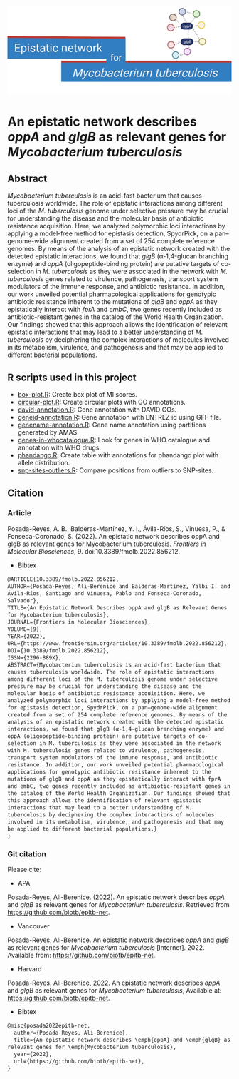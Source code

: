 ![Title](https://github.com/biotb/epitb-net/blob/main/figures/title.jpg)

# An epistatic network describes *oppA* and *glgB* as relevant genes for *Mycobacterium tuberculosis*
## Abstract
*Mycobacterium tuberculosis* is an acid-fast bacterium that causes tuberculosis worldwide. The role of epistatic interactions among different loci of the *M. tuberculosis* genome under selective pressure may be crucial for understanding the disease and the molecular basis of antibiotic resistance acquisition. Here, we analyzed polymorphic loci interactions by applying a model-free method for epistasis detection, SpydrPick, on a pan–genome-wide alignment created from a set of 254 complete reference genomes. By means of the analysis of an epistatic network created with the detected epistatic interactions, we found that *glgB* (α-1,4-glucan branching enzyme) and *oppA* (oligopeptide-binding protein) are putative targets of co-selection in *M. tuberculosis* as they were associated in the network with *M. tuberculosis* genes related to virulence, pathogenesis, transport system modulators of the immune response, and antibiotic resistance. In addition, our work unveiled potential pharmacological applications for genotypic antibiotic resistance inherent to the mutations of *glgB* and *oppA* as they epistatically interact with *fprA* and *embC*, two genes recently included as antibiotic-resistant genes in the catalog of the World Health Organization. Our findings showed that this approach allows the identification of relevant epistatic interactions that may lead to a better understanding of *M. tuberculosis* by deciphering the complex interactions of molecules involved in its metabolism, virulence, and pathogenesis and that may be applied to different bacterial populations.

## R scripts used in this project

- [box-plot.R](https://github.com/biotb/epitb-net/blob/master/scripts/box-plot.R): Create box plot of MI scores.
- [circular-plot.R](https://github.com/biotb/epitb-net/blob/master/scripts/circular-plot.R): Create circular plots with GO annotations.
- [david-annotation.R](https://github.com/biotb/epitb-net/blob/master/scripts/david-annotation.R): Gene annotation with DAVID GOs.
- [geneid-annotation.R](https://github.com/biotb/epitb-net/blob/master/scripts/geneid-annotation.R): Gene annotation with ENTREZ id using GFF file.
- [genename-annotation.R](https://github.com/biotb/epitb-net/blob/master/scripts/genename-annotation.R): Gene name annotation using partitions generated by AMAS.
- [genes-in-whocatalogue.R](https://github.com/biotb/epitb-net/blob/master/scripts/genes-in-whocatalogue.R): Look for genes in WHO catalogue and annotation with WHO drugs.
- [phandango.R](https://github.com/biotb/epitb-net/blob/master/scripts/phandango.R): Create table with annotations for phandango plot with allele distribution.
- [snp-sites-outliers.R](https://github.com/biotb/epitb-net/blob/master/scripts/snp-sites-outliers.R): Compare positions from outliers to SNP-sites.

## Citation
### Article
Posada-Reyes, A. B., Balderas-Martínez, Y. I., Ávila-Ríos, S., Vinuesa, P., & Fonseca-Coronado, S. (2022). An epistatic network describes oppA and glgB as relevant genes for Mycobacterium tuberculosis. *Frontiers in Molecular Biosciences*, 9. doi:10.3389/fmolb.2022.856212.
- Bibtex
```
@ARTICLE{10.3389/fmolb.2022.856212,
AUTHOR={Posada-Reyes, Ali-Berenice and Balderas-Martínez, Yalbi I. and Ávila-Ríos, Santiago and Vinuesa, Pablo and Fonseca-Coronado, Salvador},   
TITLE={An Epistatic Network Describes oppA and glgB as Relevant Genes for Mycobacterium tuberculosis},      
JOURNAL={Frontiers in Molecular Biosciences},      
VOLUME={9},           
YEAR={2022},      
URL={https://www.frontiersin.org/articles/10.3389/fmolb.2022.856212},       
DOI={10.3389/fmolb.2022.856212},      
ISSN={2296-889X},   
ABSTRACT={Mycobacterium tuberculosis is an acid-fast bacterium that causes tuberculosis worldwide. The role of epistatic interactions among different loci of the M. tuberculosis genome under selective pressure may be crucial for understanding the disease and the molecular basis of antibiotic resistance acquisition. Here, we analyzed polymorphic loci interactions by applying a model-free method for epistasis detection, SpydrPick, on a pan–genome-wide alignment created from a set of 254 complete reference genomes. By means of the analysis of an epistatic network created with the detected epistatic interactions, we found that glgB (α-1,4-glucan branching enzyme) and oppA (oligopeptide-binding protein) are putative targets of co-selection in M. tuberculosis as they were associated in the network with M. tuberculosis genes related to virulence, pathogenesis, transport system modulators of the immune response, and antibiotic resistance. In addition, our work unveiled potential pharmacological applications for genotypic antibiotic resistance inherent to the mutations of glgB and oppA as they epistatically interact with fprA and embC, two genes recently included as antibiotic-resistant genes in the catalog of the World Health Organization. Our findings showed that this approach allows the identification of relevant epistatic interactions that may lead to a better understanding of M. tuberculosis by deciphering the complex interactions of molecules involved in its metabolism, virulence, and pathogenesis and that may be applied to different bacterial populations.}
}
```
### Git citation
Please cite:
- APA

Posada-Reyes, Ali-Berenice. (2022). An epistatic network describes *oppA* and *glgB* as relevant genes for *Mycobacterium tuberculosis*. Retrieved from https://github.com/biotb/epitb-net.

- Vancouver

Posada-Reyes, Ali-Berenice. An epistatic network describes *oppA* and *glgB* as relevant genes for *Mycobacterium tuberculosis* [Internet]. 2022. Available from: https://github.com/biotb/epitb-net.

- Harvard

Posada-Reyes, Ali-Berenice, 2022. An epistatic network describes *oppA* and *glgB* as relevant genes for *Mycobacterium tuberculosis*, Available at: https://github.com/biotb/epitb-net.

- Bibtex
```
@misc{posada2022epitb-net,
  author={Posada-Reyes, Ali-Berenice},
  title={An epistatic network describes \emph{oppA} and \emph{glgB} as relevant genes for \emph{Mycobacterium tuberculosis},
  year={2022},
  url={https://github.com/biotb/epitb-net},
}
```

